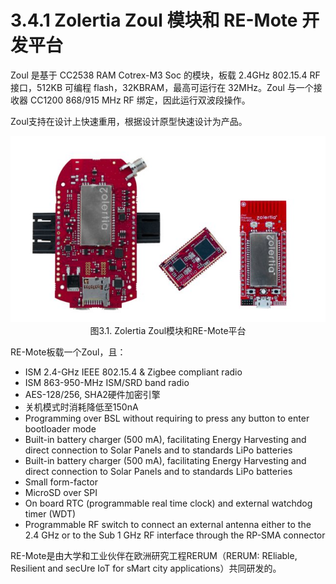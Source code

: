# 3.4.1 Zolertia Zoul 模块和 RE-Mote 开发平台

Zoul 是基于 CC2538 RAM Cotrex-M3 Soc 的模块，板载 2.4GHz 802.15.4 RF 接口，512KB 可编程 flash，32KBRAM，最高可运行在 32MHz。Zoul 与一个接收器 CC1200 868/915 MHz RF 绑定，因此运行双波段操作。

Zoul支持在设计上快速重用，根据设计原型快速设计为产品。

<center><img src="images/iot_in_five_days/3/image001.jpg" /></center>

<center>图3.1. Zolertia Zoul模块和RE-Mote平台</center>

RE-Mote板载一个Zoul，且：
* ISM 2.4-GHz IEEE 802.15.4 & Zigbee compliant radio
* ISM 863-950-MHz ISM/SRD band radio
* AES-128/256, SHA2硬件加密引擎
* 关机模式时消耗降低至150nA
* Programming over BSL without requiring to press any button to enter bootloader mode
* Built-in battery charger (500 mA), facilitating Energy Harvesting and direct connection to Solar Panels and to standards LiPo batteries
* Built-in battery charger (500 mA), facilitating Energy Harvesting and direct connection to Solar Panels and to standards LiPo batteries
* Small form-factor
* MicroSD over SPI
* On board RTC (programmable real time clock) and external watchdog timer (WDT)
* Programmable RF switch to connect an external antenna either to the 2.4 GHz or to the Sub 1 GHz RF interface through the RP-SMA connector

RE-Mote是由大学和工业伙伴在欧洲研究工程RERUM（RERUM: REliable, Resilient and secUre IoT for sMart city applications）共同研发的。